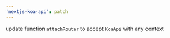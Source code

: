 ```yaml
---
'nextjs-koa-api': patch
---
```


update function `attachRouter` to accept `KoaApi` with any context
